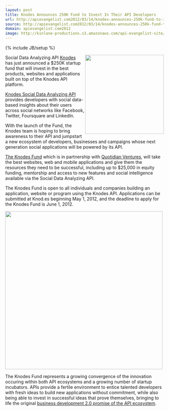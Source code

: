 ```yaml
---
layout: post
title: Knodes Announces 250K Fund to Invest In Their API Developers
url: http://apievangelist.com2012/03/14/knodes-announces-250k-fund-to-invest-in-their-api-developers/
source: http://apievangelist.com2012/03/14/knodes-announces-250k-fund-to-invest-in-their-api-developers/
domain: apievangelist.com2012
image: http://kinlane-productions.s3.amazonaws.com/api-evangelist-site/blog/knodes-logo.PNG
---
```

{% include JB/setup %}<p>
     <a title="Knodes" href="http://knod.es/"><img src="http://kinlane-productions.s3.amazonaws.com/api-evangelist/knodes/knodes-logo.PNG"  width="250" align="right" /></a>
</p>
<p>
     Social Data Analyzing API <a title="Knodes" href="http://knod.es/">Knodes</a> has just announced a $250K startup fund that will invest in the best products, websites and applications built on top of the Knodes API platform.
</p>
<p>
     <a href="http://knod.es/hot/dev">Knodes Social Data Analyzing API</a> provides developers with social data-based insights about their users across social networks like Facebook, Twitter, Foursquare and LinkedIn.
</p>
<p>
     With the launch of the Fund, the Knodes team is hoping to bring awareness to their API and jumpstart a new ecosystem of developers, businesses and campaigns whose next generation social applications will be powered by its API.
</p>
<p>
     <a href="http://knod.es/hot/fund">The Knodes Fund</a> which is in partnership with <a title="Quotidian Ventures" href="http://quotidianventures.com/">Quotidian Ventures</a>, will take the best websites, web and mobile applications and give them the resources they need to be successful, including up to $25,000 in equity funding, mentorship and access to new features and social intelligence available via the Social Data Analyzing API.
</p>
<p>
     The Knodes Fund is open to all individuals and companies building an application, website or program using the Knodes API. Applications can be submitted at Knod.es beginning May 1, 2012, and the deadline to apply for the Knodes Fund is June 1, 2012.
</p>
<p>
     <a href="http://knod.es/hot/fund"><img src="http://kinlane-productions.s3.amazonaws.com/api-evangelist/knodes/Knodes-Fund.png"  width="500" align="center" /></a>
</p>
<p>
     The Knodes Fund represents a growing convergence of the innovation occuring within both API ecosystems and a growing number of startup incubators. APIs provide a fertile environment to entice talented developers with fresh ideas to build new applications without commitment, while also being able to invest in successful ideas that prove themselves, bringing to life the original <a title="business development 2.0 promise of the API ecosystem" href="http://blog.apievangelist.com/2010/10/07/biz-dev-2-0/">business development 2.0 promise of the API ecosystem</a>.
</p>
